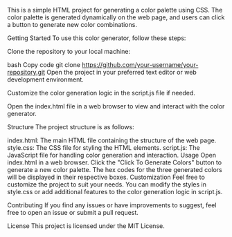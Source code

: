 This is a simple HTML project for generating a color palette using CSS. The color palette is generated dynamically on the web page, and users can click a button to generate new color combinations.

Getting Started
To use this color generator, follow these steps:

Clone the repository to your local machine:

bash
Copy code
git clone https://github.com/your-username/your-repository.git
Open the project in your preferred text editor or web development environment.

Customize the color generation logic in the script.js file if needed.

Open the index.html file in a web browser to view and interact with the color generator.

Structure
The project structure is as follows:

index.html: The main HTML file containing the structure of the web page.
style.css: The CSS file for styling the HTML elements.
script.js: The JavaScript file for handling color generation and interaction.
Usage
Open index.html in a web browser.
Click the "Click To Generate Colors" button to generate a new color palette.
The hex codes for the three generated colors will be displayed in their respective boxes.
Customization
Feel free to customize the project to suit your needs. You can modify the styles in style.css or add additional features to the color generation logic in script.js.

Contributing
If you find any issues or have improvements to suggest, feel free to open an issue or submit a pull request.

License
This project is licensed under the MIT License.
